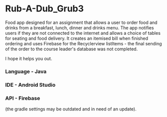 # Rub-A-Dub_Grub3
Food app designed for an assignment that allows a user to order food and drinks from a breakfast, lunch, dinner and drinks menu.
The app notifies users if they are not connected to the internet and allows a choice of tables for seating and food delivery.
It creates an itemised bill when finished ordering and uses Firebase for the Recyclerview listItems - the final sending of the order 
to the course leader's database was not completed.

I hope it helps you out.

### Language - Java

### IDE - Android Studio

### API - Firebase

(the gradle settings may be outdated and in need of an update).
